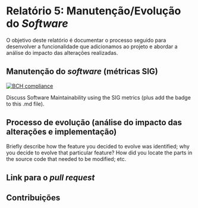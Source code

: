# Relatório 5: Manutenção/Evolução do *Software*

O objetivo deste relatório é documentar o processo seguido para desenvolver a funcionalidade que adicionamos ao projeto e abordar a análise do impacto das alterações realizadas.

## Manutenção do *software* (métricas SIG)

[![BCH compliance](https://bettercodehub.com/edge/badge/PauloSantos13/android)](https://bettercodehub.com)

Discuss Software Maintainability using the SIG metrics (plus add the badge to this .md file).

## Processo de evolução (análise do impacto das alterações e implementação)
Briefly describe how the feature you decided to evolve was identified; why you decide to evolve that particular feature?
How did you locate the parts in the source code that needed to be modified; etc.  

## Link para o *pull request*

## Contribuições
